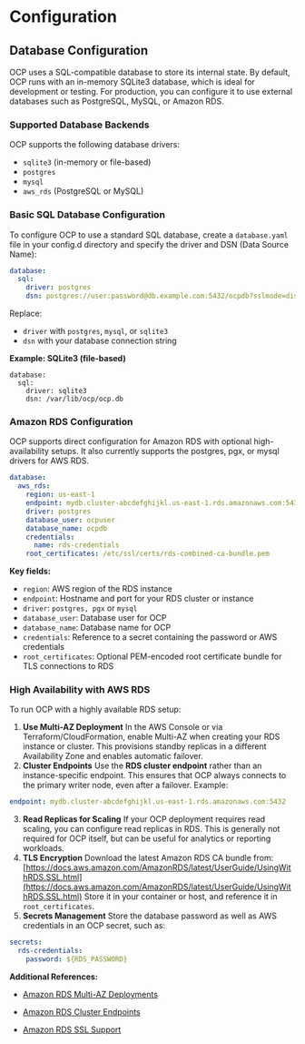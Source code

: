 # Configuration

## Database Configuration

OCP uses a SQL-compatible database to store its internal state. By default, OCP runs with an in-memory SQLite3 database, which is ideal for development or testing. For production, you can configure it to use external databases such as PostgreSQL, MySQL, or Amazon RDS.

### Supported Database Backends

OCP supports the following database drivers:

* `sqlite3` (in-memory or file-based)
* `postgres`
* `mysql`
* `aws_rds` (PostgreSQL or MySQL)

### **Basic SQL Database Configuration**

To configure OCP to use a standard SQL database, create a `database.yaml` file in your config.d directory and specify the driver and DSN (Data Source Name):

```yaml
database:
  sql:
    driver: postgres
    dsn: postgres://user:password@db.example.com:5432/ocpdb?sslmode=disable
```

Replace:

* `driver` with `postgres`, `mysql`, or `sqlite3`
* `dsn` with your database connection string

**Example: SQLite3 (file-based)**

```
database:
  sql:
    driver: sqlite3
    dsn: /var/lib/ocp/ocp.db
```

### **Amazon RDS Configuration**

OCP supports direct configuration for Amazon RDS with optional high-availability setups. It also currently supports the postgres, pgx, or mysql drivers for AWS RDS.

```yaml
database:
  aws_rds:
    region: us-east-1
    endpoint: mydb.cluster-abcdefghijkl.us-east-1.rds.amazonaws.com:5432
    driver: postgres
    database_user: ocpuser
    database_name: ocpdb
    credentials:
      name: rds-credentials
    root_certificates: /etc/ssl/certs/rds-combined-ca-bundle.pem
```

**Key fields:**

* `region`: AWS region of the RDS instance
* `endpoint`: Hostname and port for your RDS cluster or instance
* `driver`: `postgres, pgx` or `mysql`
* `database_user`: Database user for OCP
* `database_name`: Database name for OCP
* `credentials`: Reference to a secret containing the password or AWS credentials
* `root_certificates`: Optional PEM-encoded root certificate bundle for TLS connections to RDS

### High Availability with AWS RDS

To run OCP with a highly available RDS setup:

1. **Use Multi-AZ Deployment**
   In the AWS Console or via Terraform/CloudFormation, enable Multi-AZ when creating your RDS instance or cluster. This provisions standby replicas in a different Availability Zone and enables automatic failover.
2. **Cluster Endpoints**
   Use the **RDS cluster endpoint** rather than an instance-specific endpoint. This ensures that OCP always connects to the primary writer node, even after a failover.
    Example:

```yaml
endpoint: mydb.cluster-abcdefghijkl.us-east-1.rds.amazonaws.com:5432
```

3. **Read Replicas for Scaling**
   If your OCP deployment requires read scaling, you can configure read replicas in RDS. This is generally not required for OCP itself, but can be useful for analytics or reporting workloads.
4. **TLS Encryption**
   Download the latest Amazon RDS CA bundle from: [https://docs.aws.amazon.com/AmazonRDS/latest/UserGuide/UsingWithRDS.SSL.html](https://docs.aws.amazon.com/AmazonRDS/latest/UserGuide/UsingWithRDS.SSL.html) Store it in your container or host, and reference it in `root_certificates`.
5. **Secrets Management**
   Store the database password as well as AWS credentials in an OCP secret, such as:

```yaml
secrets:
  rds-credentials:
    password: ${RDS_PASSWORD}
```

**Additional References:**

* [Amazon RDS Multi-AZ Deployments](https://docs.aws.amazon.com/AmazonRDS/latest/UserGuide/Concepts.MultiAZ.html)

* [Amazon RDS Cluster Endpoints](https://docs.aws.amazon.com/AmazonRDS/latest/AuroraUserGuide/Aurora.Overview.Endpoints.html)

* [Amazon RDS SSL Support](https://docs.aws.amazon.com/AmazonRDS/latest/UserGuide/UsingWithRDS.SSL.html)

